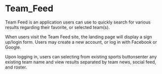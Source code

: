 # Team_Feed
Team Feed is an application users can use to quickly search for various results regarding their favorite, or selected team(s).

When users visit the Team Feed site, the landing page will display a sign up/login form. Users may create a new account, or log in with Facebook or Google.

Upon logging in, users can selecting from existing sports buttonsenter any existing team name and view results separated by team news, social feed, and roster.
